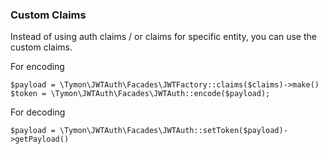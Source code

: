 ### Custom Claims

Instead of using auth claims / or claims for specific entity, you can use the custom claims.

For encoding
```
$payload = \Tymon\JWTAuth\Facades\JWTFactory::claims($claims)->make()
$token = \Tymon\JWTAuth\Facades\JWTAuth::encode($payload);
```

For decoding
```
$payload = \Tymon\JWTAuth\Facades\JWTAuth::setToken($payload)->getPayload()
```

